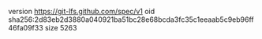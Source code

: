 version https://git-lfs.github.com/spec/v1
oid sha256:2d83eb2d3880a040921ba51bc28e68bcda3fc35c1eeaab5c9eb96ff46fa09f33
size 5263
